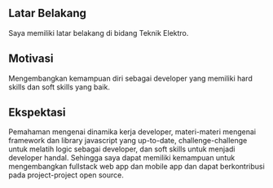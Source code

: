 [//]: # (Ceritakan sedikit tentang latar belakangmu seperti pendidikan terakhir atau pekerjaan sebelumnya)
## Latar Belakang
Saya memiliki latar belakang di bidang Teknik Elektro.

[//]: # (Motivasi apa yang mendorongmu untuk ikut program coding bootcamp di Hacktiv8?)
## Motivasi
Mengembangkan kemampuan diri sebagai developer yang memiliki hard skills dan soft skills yang baik.

[//]: # (Beri tahu kami, apa yang ingin kamu dapatkan di Hacktiv8 dan apa yang ingin kamu capai setelah lulus dari sini?)
## Ekspektasi
Pemahaman mengenai dinamika kerja developer, materi-materi mengenai framework dan library javascript yang up-to-date, challenge-challenge untuk melatih logic sebagai developer, dan soft skills untuk menjadi developer handal. Sehingga saya dapat memiliki kemampuan untuk mengembangkan fullstack web app dan mobile app dan dapat berkontribusi pada project-project open source.

[//]: # (Apakah ada hal lain yang ingin disampaikan? Bila ada, kamu bebas untuk menuliskannya)
